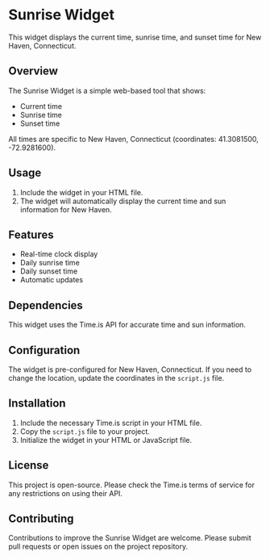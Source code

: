 # Sunrise Widget

This widget displays the current time, sunrise time, and sunset time for New Haven, Connecticut.

## Overview

The Sunrise Widget is a simple web-based tool that shows:
- Current time
- Sunrise time
- Sunset time

All times are specific to New Haven, Connecticut (coordinates: 41.3081500, -72.9281600).

## Usage

1. Include the widget in your HTML file.
2. The widget will automatically display the current time and sun information for New Haven.

## Features

- Real-time clock display
- Daily sunrise time
- Daily sunset time
- Automatic updates

## Dependencies

This widget uses the Time.is API for accurate time and sun information.

## Configuration

The widget is pre-configured for New Haven, Connecticut. If you need to change the location, update the coordinates in the `script.js` file.

## Installation

1. Include the necessary Time.is script in your HTML file.
2. Copy the `script.js` file to your project.
3. Initialize the widget in your HTML or JavaScript file.

## License

This project is open-source. Please check the Time.is terms of service for any restrictions on using their API.

## Contributing

Contributions to improve the Sunrise Widget are welcome. Please submit pull requests or open issues on the project repository.